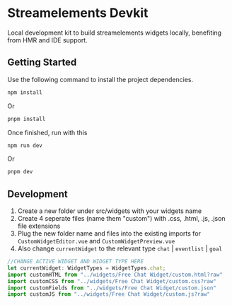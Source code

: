 # Streamelements Devkit

Local development kit to build streamelements widgets locally, benefiting from HMR and IDE support.

## Getting Started

Use the following command to install the project dependencies. 

```bash
npm install
```
Or
```bash
pnpm install
```
Once finished, run with this
```bash
npm run dev
```
Or
```bash
pnpm dev
```


## Development

1. Create a new folder under src/widgets with your widgets name
1. Create 4 seperate files (name them "custom") with .css, .html, .js, .json file extensions
3. Plug the new folder name and files into the existing imports for `CustomWidgetEditor.vue` and `CustomWidgetPreview.vue`
4. Also change `currentWidget` to the relevant type `chat` | `eventlist` | `goal`

```Typescript
//CHANGE ACTIVE WIDGET AND WIDGET TYPE HERE
let currentWidget: WidgetTypes = WidgetTypes.chat;
import customHTML from "../widgets/Free Chat Widget/custom.html?raw"
import customCSS from "../widgets/Free Chat Widget/custom.css?raw"
import customFields from "../widgets/Free Chat Widget/custom.json"
import customJS from "../widgets/Free Chat Widget/custom.js?raw"
```